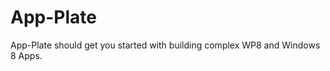 App-Plate
=========

App-Plate should get you started with building complex WP8 and Windows 8 Apps.
